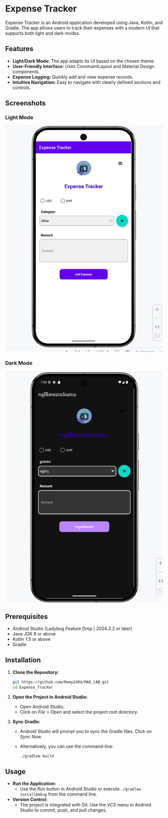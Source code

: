 
# Expense Tracker

Expense Tracker is an Android application developed using Java, Kotlin, and Gradle. The app allows users to track their expenses with a modern UI that supports both light and dark modes.

## Features

- **Light/Dark Mode:** The app adapts its UI based on the chosen theme.
- **User-Friendly Interface:** Uses ConstraintLayout and Material Design components.
- **Expense Logging:** Quickly add and view expense records.
- **Intuitive Navigation:** Easy to navigate with clearly defined sections and controls.

## Screenshots

### Light Mode
![Light Mode](Img/light_mode.png)

### Dark Mode
![Dark Mode](Img/dark_mode.png)

## Prerequisites

- Android Studio (Ladybug Feature Drop | 2024.2.2 or later)
- Java JDK 8 or above
- Kotlin 1.5 or above
- Gradle

## Installation

1. **Clone the Repository:**

   ```sh
   git https://github.com/Remy2404/MAD_LAB.git
   cd Expense_Tracker
   ```

2. **Open the Project in Android Studio:**

    - Open Android Studio.
    - Click on _File_ > _Open_ and select the project root directory.

3. **Sync Gradle:**

    - Android Studio will prompt you to sync the Gradle files. Click on _Sync Now_.
    - Alternatively, you can use the command-line:

      ```sh
      ./gradlew build
      ```

## Usage

- **Run the Application:**
    - Use the _Run_ button in Android Studio or execute `./gradlew installDebug` from the command line.
- **Version Control:**
    - The project is integrated with Git. Use the _VCS_ menu in Android Studio to commit, push, and pull changes.
